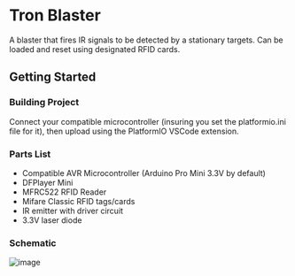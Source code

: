 # Tron Blaster
A blaster that fires IR signals to be detected by a stationary targets. Can be loaded and reset using designated RFID cards.

## Getting Started
### Building Project
Connect your compatible microcontroller (insuring you set the platformio.ini file for it), then upload using the PlatformIO VSCode extension.

### Parts List
- Compatible AVR Microcontroller (Arduino Pro Mini 3.3V by default)
- DFPlayer Mini
- MFRC522 RFID Reader
- Mifare Classic RFID tags/cards
- IR emitter with driver circuit
- 3.3V laser diode
  
### Schematic
![image](https://github.com/user-attachments/assets/60f9bf04-9c2f-40eb-89c6-ff294a266baf)
